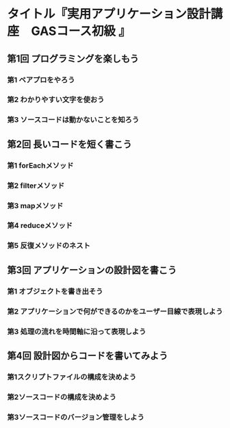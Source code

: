 # タイトル『実用アプリケーション設計講座　GASコース初級 』

## 第1回 プログラミングを楽しもう
### 第1 ペアプロをやろう
### 第2 わかりやすい文字を使おう
### 第3 ソースコードは動かないことを知ろう

## 第2回 長いコードを短く書こう
### 第1 forEachメソッド
### 第2 filterメソッド
### 第3 mapメソッド
### 第4 reduceメソッド
### 第5 反復メソッドのネスト

## 第3回 アプリケーションの設計図を書こう
### 第1 オブジェクトを書き出そう
### 第2 アプリケーションで何ができるのかをユーザー目線で表現しよう
### 第3 処理の流れを時間軸に沿って表現しよう

## 第4回 設計図からコードを書いてみよう
### 第1スクリプトファイルの構成を決めよう
### 第2ソースコードの構成を決めよう
### 第3ソースコードのバージョン管理をしよう
